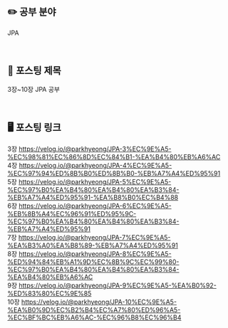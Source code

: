 ## ✏️ 공부 분야
JPA

<br>

## 📗 포스팅 제목
3장~10장 JPA 공부

<br>

## 🖥️ 포스팅 링크
3장
https://velog.io/@parkhyeong/JPA-3%EC%9E%A5-%EC%98%81%EC%86%8D%EC%84%B1-%EA%B4%80%EB%A6%AC
<br>
4장
https://velog.io/@parkhyeong/JPA-4%EC%9E%A5-%EC%97%94%ED%8B%B0%ED%8B%B0-%EB%A7%A4%ED%95%91
<br>
5장
https://velog.io/@parkhyeong/JPA-5%EC%9E%A5-%EC%97%B0%EA%B4%80%EA%B4%80%EA%B3%84-%EB%A7%A4%ED%95%91-%EA%B8%B0%EC%B4%88
<br>
6장
https://velog.io/@parkhyeong/JPA-6%EC%9E%A5-%EB%8B%A4%EC%96%91%ED%95%9C-%EC%97%B0%EA%B4%80%EA%B4%80%EA%B3%84-%EB%A7%A4%ED%95%91
<br>
7장
https://velog.io/@parkhyeong/JPA-7%EC%9E%A5-%EA%B3%A0%EA%B8%89-%EB%A7%A4%ED%95%91
<br>
8장
https://velog.io/@parkhyeong/JPA-8%EC%9E%A5-%ED%94%84%EB%A1%9D%EC%8B%9C%EC%99%80-%EC%97%B0%EA%B4%80%EA%B4%80%EA%B3%84-%EA%B4%80%EB%A6%AC
<br>
9장
https://velog.io/@parkhyeong/JPA-9%EC%9E%A5-%EA%B0%92-%ED%83%80%EC%9E%85
<br>
10장
https://velog.io/@parkhyeong/JPA-10%EC%9E%A5-%EA%B0%9D%EC%B2%B4%EC%A7%80%ED%96%A5-%EC%BF%BC%EB%A6%AC-%EC%96%B8%EC%96%B4
<br>
